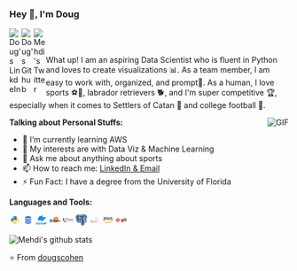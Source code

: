 ### Hey 👋, I'm Doug

<a href="https://www.linkedin.com/in/dougscohen/">
  <img align="left" alt="Doug's LinkdeIn" width="22px" src="https://cdn.jsdelivr.net/npm/simple-icons@v3/icons/linkedin.svg" />
</a>
<a href="https://github.com/dougscohen">
  <img align="left" alt="Doug's Github" width="22px" src="https://cdn.jsdelivr.net/npm/simple-icons@3.1.0/icons/github.svg" />
</a>
<a href="https://twitter.com/dougscohen3">
  <img align="left" alt="Mehdi's Twitter" width="22px" src="https://cdn.jsdelivr.net/npm/simple-icons@v3/icons/twitter.svg" />
</a>

<br />
<br />

What up! I am an aspiring Data Scientist who is fluent in Python and loves to create visualizations 📊. As a team member, I am easy to work with, organized, and prompt💯. As a human, I love sports ⚽🏀, labrador retrievers 🐕, and I'm super competitive 🏆, especially when it comes to Settlers of Catan 🎲 and college football 🏈. 

  <img align="right" alt="GIF" src="https://media0.giphy.com/media/mW05nwEyXLP0Y/giphy.gif" />

**Talking about Personal Stuffs:**

- 🌱 I’m currently learning AWS 
- 🤔 My interests are with Data Viz & Machine Learning
- 💬 Ask me about anything about sports
- 📫 How to reach me: [LinkedIn & Email](https://www.linkedin.com/in/dougcohen3/detail/contact-info/)
- ⚡ Fun Fact: I have a degree from the University of Florida


**Languages and Tools:**  

<code><img height="20" src="https://raw.githubusercontent.com/github/explore/80688e429a7d4ef2fca1e82350fe8e3517d3494d/topics/python/python.png"></code>
<code><img height="20" src="https://raw.githubusercontent.com/github/explore/80688e429a7d4ef2fca1e82350fe8e3517d3494d/topics/sql/sql.png"></code>
<code><img height="20" src="https://raw.githubusercontent.com/github/explore/80688e429a7d4ef2fca1e82350fe8e3517d3494d/topics/docker/docker.png"></code>
<code><img height="20" src="https://raw.githubusercontent.com/github/explore/80688e429a7d4ef2fca1e82350fe8e3517d3494d/topics/scikit-learn/scikit-learn.png"></code>
<code><img height="20" src="https://raw.githubusercontent.com/github/explore/80688e429a7d4ef2fca1e82350fe8e3517d3494d/topics/flask/flask.png"></code>
<code><img height="20" src="https://raw.githubusercontent.com/github/explore/80688e429a7d4ef2fca1e82350fe8e3517d3494d/topics/postgresql/postgresql.png"></code>
<code><img height="20" src="https://raw.githubusercontent.com/github/explore/80688e429a7d4ef2fca1e82350fe8e3517d3494d/topics/mysql/mysql.png"></code>
<code><img height="20" src="https://raw.githubusercontent.com/github/explore/80688e429a7d4ef2fca1e82350fe8e3517d3494d/topics/aws/aws.png"></code>
<code><img height="20" src="https://raw.githubusercontent.com/github/explore/80688e429a7d4ef2fca1e82350fe8e3517d3494d/topics/git/git.png"></code>

![Mehdi's github stats](https://github-readme-stats.vercel.app/api?username=dougscohen&show_icons=true&hide_border=true)

⭐️ From [dougscohen](https://github.com/dougscohen)
